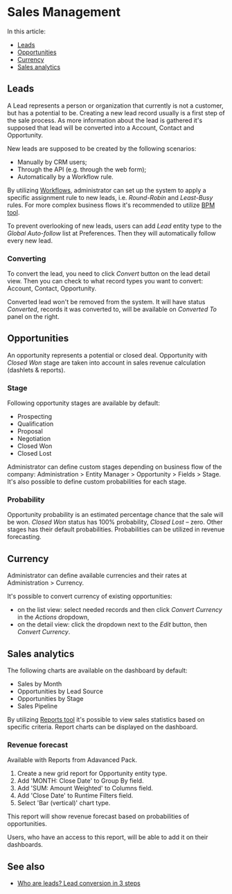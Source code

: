 # Sales Management

In this article:

* [Leads](#leads)
* [Opportunities](#opportunities)
* [Currency](#currency)
* [Sales analytics](#sales-analytics)

## Leads

A Lead represents a person or organization that currently is not a customer, but has a potential to be. Creating a new lead record usually is a first step of the sale process. As more information about the lead is gathered it's supposed that lead will be converted into a Account, Contact and Opportunity.

New leads are supposed to be created by the following scenarios:

* Manually by CRM users;
* Through the API (e.g. through the web form);
* Automatically by a Workflow rule.

By utilizing [Workflows](../administration/workflows.md), administrator can set up the system to apply a specific assignment rule to new leads, i.e. *Round-Robin* and *Least-Busy* rules. For more complex business flows it's recommended to utilize [BPM tool](../administration/bpm.md).

To prevent overlooking of new leads, users can add *Lead* entity type to the *Global Auto-follow* list at Preferences. Then they will automatically follow every new lead.

### Converting

To convert the lead, you need to click *Convert* button on the lead detail view. Then you can check to what record types you want to convert: Account, Contact, Opportunity.

Converted lead won't be removed from the system. It will have status *Converted*, records it was converted to, will be available on *Converted To* panel on the right.

## Opportunities

An opportunity represents a potential or closed deal. Opportunity with *Closed Won* stage are taken into account in sales revenue calculation (dashlets & reports).

### Stage

Following opportunity stages are available by default:

* Prospecting
* Qualification
* Proposal
* Negotiation
* Closed Won
* Closed Lost

Administrator can define custom stages depending on business flow of the company: Administration > Entity Manager > Opportunity > Fields > Stage. It's also possible to define custom probabilities for each stage.

### Probability

Opportunity probability is an estimated percentage chance that the sale will be won. *Closed Won* status has 100% probability, *Closed Lost* – zero. Other stages has their default probabilities. Probabilities can be utilized in revenue forecasting.

## Currency

Administrator can define available currencies and their rates at Administration > Currency.

It's possible to convert currency of existing opportunities:

* on the list view: select needed records and then click *Convert Currency* in the *Actions* dropdown,
* on the detail view: click the dropdown next to the *Edit* button, then *Convert Currency*.

## Sales analytics

The following charts are available on the dashboard by default:

* Sales by Month
* Opportunities by Lead Source
* Opportunities by Stage
* Sales Pipeline

By utilizing [Reports tool](reports.md) it's possible to view sales statistics based on specific criteria. Report charts can be displayed on the dashboard.

### Revenue forecast

Available with Reports from Adavanced Pack.

1. Create a new grid report for Opportunity entity type.
2. Add 'MONTH: Close Date' to Group By field.
3. Add 'SUM: Amount Weighted' to Columns field.
4. Add 'Close Date' to Runtime Filters field.
5. Select 'Bar (vertical)' chart type.

This report will show revenue forecast based on probabilities of opportunities.

Users, who have an access to this report, will be able to add it on their dashboards.

## See also

* [Who are leads? Lead conversion in 3 steps](https://www.espocrm.com/tips/lead-conversion/)
